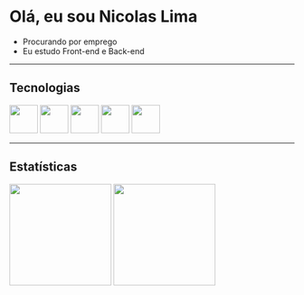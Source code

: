 # Olá, eu sou Nicolas Lima

- Procurando por emprego  
- Eu estudo Front-end e Back-end  

---

## Tecnologias  

<div>
  <img height="50" width="50" src="https://cdn.jsdelivr.net/gh/devicons/devicon@latest/icons/html5/html5-original.svg">   
  <img height="50" width="50" src="https://cdn.jsdelivr.net/gh/devicons/devicon@latest/icons/css3/css3-original.svg">
  <img height="50" width="50" src="https://cdn.jsdelivr.net/gh/devicons/devicon@latest/icons/javascript/javascript-original.svg">      
  <img height="50" width="50" src="https://cdn.jsdelivr.net/gh/devicons/devicon@latest/icons/csharp/csharp-original.svg">
  <img height="50" width="50" src="https://cdn.jsdelivr.net/gh/devicons/devicon@latest/icons/mariadb/mariadb-original-wordmark.svg">
</div>


---

## Estatísticas  

<div>
  <img height="180px" src="https://github-readme-stats.vercel.app/api?username=NicolasLima01&show_icons=true&theme=merko">
  <img height="180px" src="https://github-readme-stats.vercel.app/api/top-langs/?username=NicolasLima01&size_weight=0.5&count_weight=0.5&layout=compact&theme=merko">
</div>

